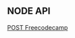 ## NODE API

[POST Freecodecamp ](https://www.freecodecamp.org/news/rest-api-design-best-practices-build-a-rest-api/)
